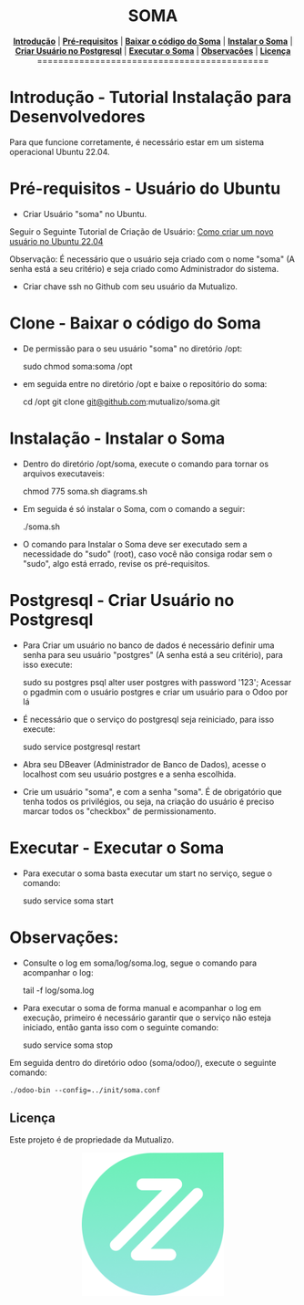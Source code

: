 <h1 align="center">SOMA</h1>

<p align="center">
<b><a href="#Introdução">Introdução</a></b>
|
<b><a href="#Pré-requisitos">Pré-requisitos</a></b>
|
<b><a href="#Clone">Baixar o código do Soma</a></b>
|
<b><a href="#Instalação">Instalar o Soma</a></b>
|
<b><a href="#Postgresql">Criar Usuário no Postgresql</a></b>
|
<b><a href="#Executar">Executar o Soma</a></b>
|
<b><a href="#Observações">Observações</a></b>
|
<b><a href="#Licença">Licença</a></b>
<br>
============================================
</p>

# Introdução - Tutorial Instalação para Desenvolvedores

Para que funcione corretamente, é necessário estar em um sistema operacional Ubuntu 22.04.

# Pré-requisitos - Usuário do Ubuntu

* Criar Usuário "soma" no Ubuntu. 

Seguir o Seguinte Tutorial de Criação de Usuário: [Como criar um novo usuário no Ubuntu 22.04](https://pt.linux-console.net/?p=15024)

Observação: É necessário que o usuário seja criado com o nome "soma" (A senha está a seu critério) e seja criado como Administrador do sistema.

* Criar chave ssh no Github com seu usuário da Mutualizo.

# Clone - Baixar o código do Soma

* De permissão para o seu usuário "soma" no diretório /opt:


    sudo chmod soma:soma /opt

* em seguida entre no diretório /opt e baixe o repositório do soma:


    cd /opt
    git clone git@github.com:mutualizo/soma.git

# Instalação - Instalar o Soma

* Dentro do diretório /opt/soma, execute o comando para tornar os arquivos executaveis:


    chmod 775 soma.sh diagrams.sh   

* Em seguida é só instalar o Soma, com o comando a seguir:


    ./soma.sh

* O comando para Instalar o Soma deve ser executado sem a necessidade do "sudo" (root), caso você não consiga rodar sem o "sudo", algo está errado, revise os pré-requisitos.

# Postgresql - Criar Usuário no Postgresql

* Para Criar um usuário no banco de dados é necessário definir uma senha para seu usuário "postgres" (A senha está a seu critério), para isso execute:

    
    sudo su postgres
    psql 
    alter user postgres with password '123';
    Acessar o pgadmin com o usuário postgres e criar um usuário para o Odoo por lá

* É necessário que o serviço do postgresql seja reiniciado, para isso execute:


    sudo service postgresql restart

* Abra seu DBeaver (Administrador de Banco de Dados), acesse o localhost com seu usuário postgres e a senha escolhida.

* Crie um usuário "soma", e com a senha "soma". É de obrigatório que tenha todos os privilégios, ou seja, na criação do usuário é preciso marcar todos os "checkbox" de permissionamento.

# Executar - Executar o Soma

* Para executar o soma basta executar um start no serviço, segue o comando:


    sudo service soma start

# Observações:

* Consulte o log em soma/log/soma.log, segue o comando para acompanhar o log:

    
    tail -f log/soma.log

* Para executar o soma de forma manual e acompanhar o log em execução, primeiro é necessário garantir que o serviço não esteja iniciado, então ganta isso com o seguinte comando:


    sudo service soma stop

Em seguida dentro do diretório odoo (soma/odoo/), execute o seguinte comando:
  

    ./odoo-bin --config=../init/soma.conf

## Licença

Este projeto é de propriedade da Mutualizo.

<p align="center">
<a name="top" href="https://www.mutualizo.com.br/"><img src="https://github.com/mutualizo/soma/blob/Develop/icon.png" width="250"></a>
</p>

